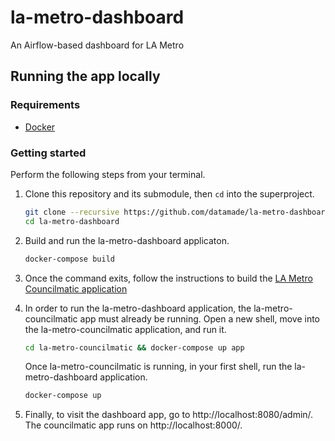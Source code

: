 # la-metro-dashboard
An Airflow-based dashboard for LA Metro

## Running the app locally

### Requirements

- [Docker](https://hub.docker.com/search/?type=edition&offering=community)

### Getting started

Perform the following steps from your terminal.

1. Clone this repository and its submodule, then `cd` into the superproject.

    ```bash
    git clone --recursive https://github.com/datamade/la-metro-dashboard.git
    cd la-metro-dashboard
    ```
2. Build and run the la-metro-dashboard applicaton.

    ```bash
    docker-compose build
    ```

3. Once the command exits, follow the instructions to build the [LA Metro Councilmatic application](https://github.com/datamade/la-metro-councilmatic#setup)

4. In order to run the la-metro-dashboard application, the la-metro-councilmatic app must already be running. Open a new shell, move into the la-metro-councilmatic application, and run it. 

	```bash
    cd la-metro-councilmatic && docker-compose up app
    ``` 

	Once la-metro-councilmatic is running, in your first shell, run the la-metro-dashboard application.

	```bash
	docker-compose up
	```

5. Finally, to visit the dashboard app, go to http://localhost:8080/admin/. The councilmatic app runs on http://localhost:8000/.
